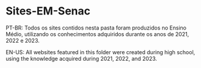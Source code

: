 # Sites-EM-Senac
PT-BR: Todos os sites contidos nesta pasta foram produzidos no Ensino Médio, utilizando os conhecimentos adquiridos durante os anos de 2021, 2022 e 2023.

EN-US: All websites featured in this folder were created during high school, using the knowledge acquired during 2021, 2022, and 2023.
